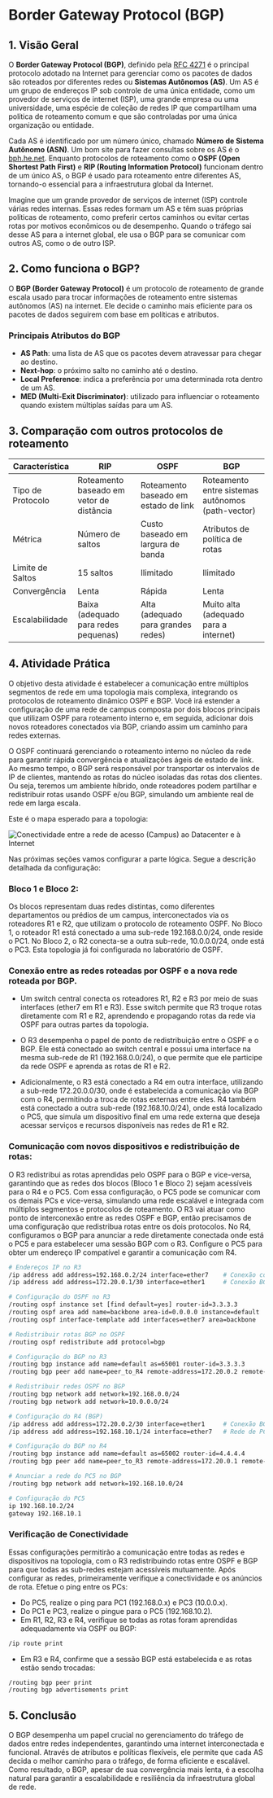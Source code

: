 # Border Gateway Protocol (BGP)

## 1. Visão Geral

O **Border Gateway Protocol (BGP)**, definido pela [RFC 4271](https://www.rfc-editor.org/rfc/rfc4271) é o principal protocolo adotado na Internet para gerenciar como os pacotes de dados são roteados por diferentes redes ou **Sistemas Autônomos (AS)**. Um AS é um grupo de endereços IP sob controle de uma única entidade, como um provedor de serviços de internet (ISP), uma grande empresa ou uma universidade, uma espécie de coleção de redes IP que compartilham uma política de roteamento comum e que são controladas por uma única organização ou entidade. 

Cada AS é identificado por um número único, chamado **Número de Sistema Autônomo (ASN)**. Um bom site para fazer consultas sobre os AS é o [bph.he.net](https://bph.he.net). Enquanto protocolos de roteamento como o **OSPF (Open Shortest Path First)** e **RIP (Routing Information Protocol)** funcionam dentro de um único AS, o BGP é usado para roteamento entre diferentes AS, tornando-o essencial para a infraestrutura global da Internet.

Imagine que um grande provedor de serviços de internet (ISP) controle várias redes internas. Essas redes formam um AS e têm suas próprias políticas de roteamento, como preferir certos caminhos ou evitar certas rotas por motivos econômicos ou de desempenho. Quando o tráfego sai desse AS para a internet global, ele usa o BGP para se comunicar com outros AS, como o de outro ISP.

## 2. Como funciona o BGP?

O **BGP (Border Gateway Protocol)** é um protocolo de roteamento de grande escala usado para trocar informações de roteamento entre sistemas autônomos (AS) na internet. Ele decide o caminho mais eficiente para os pacotes de dados seguirem com base em políticas e atributos.

### Principais Atributos do BGP

- **AS Path**: uma lista de AS que os pacotes devem atravessar para chegar ao destino.
- **Next-hop**: o próximo salto no caminho até o destino.
- **Local Preference**: indica a preferência por uma determinada rota dentro de um AS.
- **MED (Multi-Exit Discriminator)**: utilizado para influenciar o roteamento quando existem múltiplas saídas para um AS.

<!--A atividade visa desenvolver habilidades práticas na implementação de roteamento dinâmico para suportar ambientes em expansão e simular cenários reais em que diferentes protocolos de roteamento trabalham em conjunto para proporcionar conectividade eficiente e escalável entre diferentes redes e áreas de uma organização.

Ao final, será possível validar a conectividade entre dispositivos de diferentes blocos e sub-redes, reforçando o entendimento de conceitos de convergência, redistribuição de rotas e topologias de redes complexas.


### Exemplo de Configuração BGP

Aqui está um exemplo simples de uma configuração de BGP em um roteador Mikrotik CHR com o sistema RouterOS:

1. Habilite o BGP: No MikroTik RouterOS, você deve configurar o BGP através de comandos no terminal. 

```bash
# Adicionar uma instância BGP com ASN 65001
/routing bgp instance
add name=default as=65001 router-id=192.168.1.1

# Adicionar o vizinho BGP (AS 65002)
/routing bgp peer
add name=peer1 remote-address=192.168.1.2 remote-as=65002 update-source=lo0

# Anunciar a rede 10.0.0.0/24
/routing bgp network
add network=10.0.0.0/24
```

- BGP Instance: Definimos o ASN local (65001) e o router-id para o roteador.
- BGP Peer: Criamos o peer BGP que se conecta ao vizinho 192.168.1.2 no ASN 65002. O update-source aqui se refere à interface que será usada para a troca de atualizações de roteamento (neste caso, lo0 é a interface loopback).
- BGP Network: Anunciamos a rede 10.0.0.0/24 para o peer.

- **Nota**: Certifique-se de que a interface Loopback0 ou a interface correta esteja configurada e disponível no dispositivo MikroTik.

```bash
router bgp 65001
  neighbor 192.168.1.2 remote-as 65002
  network 10.0.0.0 mask 255.255.255.0
  neighbor 192.168.1.2 update-source Loopback0
```
-->

## 3. Comparação com outros protocolos de roteamento

| Característica         | RIP                                          | OSPF                                      | BGP                                                      |
|------------------------|----------------------------------------------|-------------------------------------------|----------------------------------------------------------|
| Tipo de Protocolo       | Roteamento baseado em vetor de distância     | Roteamento baseado em estado de link      | Roteamento entre sistemas autônomos (path-vector)         |
| Métrica                | Número de saltos                             | Custo baseado em largura de banda         | Atributos de política de rotas                           |
| Limite de Saltos        | 15 saltos                                    | Ilimitado                                 | Ilimitado                                                |
| Convergência            | Lenta                                        | Rápida                                    | Lenta                                                    |
| Escalabilidade          | Baixa (adequado para redes pequenas)         | Alta (adequado para grandes redes)        | Muito alta (adequado para a internet)                    |

## 4. Atividade Prática

O objetivo desta atividade é estabelecer a comunicação entre múltiplos segmentos de rede em uma topologia mais complexa, integrando os protocolos de roteamento dinâmico OSPF e BGP. Você irá estender a configuração de uma rede de campus composta por dois blocos principais que utilizam OSPF para roteamento interno e, em seguida, adicionar dois novos roteadores conectados via BGP, criando assim um caminho para redes externas.

O OSPF continuará gerenciando o roteamento interno no núcleo da rede para garantir rápida convergência e atualizações ágeis de estado de link. Ao mesmo tempo, o BGP será responsável por transportar os intervalos de IP de clientes, mantendo as rotas do núcleo isoladas das rotas dos clientes. Ou seja, teremos um ambiente híbrido, onde roteadores podem partilhar e redistribuir rotas usando OSPF e/ou BGP, simulando um ambiente real de rede em larga escala. 

Este é o mapa esperado para a topologia: 

![Conectividade entre a rede de acesso (Campus) ao Datacenter e à Internet](/img/topologyBGP.png)

Nas próximas seções vamos configurar a parte lógica. Segue a descrição detalhada da configuração:

### Bloco 1 e Bloco 2:

Os blocos representam duas redes distintas, como diferentes departamentos ou prédios de um campus, interconectados via os roteadores R1 e R2, que utilizam o protocolo de roteamento OSPF. No Bloco 1, o roteador R1 está conectado a uma sub-rede 192.168.0.0/24, onde reside o PC1. No Bloco 2, o R2 conecta-se a outra sub-rede, 10.0.0.0/24, onde está o PC3. Esta topologia já foi configurada no laboratório de OSPF. 

### Conexão entre as redes roteadas por OSPF e a nova rede roteada por BGP. 

- Um switch central conecta os roteadores R1, R2 e R3 por meio de suas interfaces (ether7 em R1 e R3). Esse switch permite que R3 troque rotas diretamente com R1 e R2, aprendendo e propagando rotas da rede via OSPF para outras partes da topologia.

- O R3 desempenha o papel de ponto de redistribuição entre o OSPF e o BGP. Ele está conectado ao switch central e possui uma interface na mesma sub-rede de R1 (192.168.0.0/24), o que permite que ele participe da rede OSPF e aprenda as rotas de R1 e R2.

- Adicionalmente, o R3 está conectado a R4 em outra interface, utilizando a sub-rede 172.20.0.0/30, onde é estabelecida a comunicação via BGP com o R4, permitindo a troca de rotas externas entre eles. R4 também está conectado a outra sub-rede (192.168.10.0/24), onde está localizado o PC5, que simula um dispositivo final em uma rede externa que deseja acessar serviços e recursos disponíveis nas redes de R1 e R2.

### Comunicação com novos dispositivos e redistribuição de rotas:

O R3 redistribui as rotas aprendidas pelo OSPF para o BGP e vice-versa, garantindo que as redes dos blocos (Bloco 1 e Bloco 2) sejam acessíveis para o R4 e o PC5. Com essa configuração, o PC5 pode se comunicar com os demais PCs e vice-versa, simulando uma rede escalável e integrada com múltiplos segmentos e protocolos de roteamento. O R3 vai atuar como ponto de interconexão entre as redes OSPF e BGP, então precisamos de uma configuração que redistribua rotas entre os dois protocolos. No R4, configuramos o BGP para anunciar a rede diretamente conectada onde está o PC5 e para estabelecer uma sessão BGP com o R3. Configure o PC5 para obter um endereço IP compatível e garantir a comunicação com R4.

```bash
# Endereços IP no R3
/ip address add address=192.168.0.2/24 interface=ether7    # Conexão com R1 na mesma sub-rede para troca de rotas OSPF
/ip address add address=172.20.0.1/30 interface=ether1     # Conexão BGP com R4

# Configuração do OSPF no R3
/routing ospf instance set [find default=yes] router-id=3.3.3.3
/routing ospf area add name=backbone area-id=0.0.0.0 instance=default
/routing ospf interface-template add interfaces=ether7 area=backbone

# Redistribuir rotas BGP no OSPF
/routing ospf redistribute add protocol=bgp

# Configuração do BGP no R3
/routing bgp instance add name=default as=65001 router-id=3.3.3.3
/routing bgp peer add name=peer_to_R4 remote-address=172.20.0.2 remote-as=65002

# Redistribuir redes OSPF no BGP
/routing bgp network add network=192.168.0.0/24
/routing bgp network add network=10.0.0.0/24

# Configuração do R4 (BGP)
/ip address add address=172.20.0.2/30 interface=ether1     # Conexão BGP com R3
/ip address add address=192.168.10.1/24 interface=ether7   # Rede de PC5

# Configuração do BGP no R4
/routing bgp instance add name=default as=65002 router-id=4.4.4.4
/routing bgp peer add name=peer_to_R3 remote-address=172.20.0.1 remote-as=65001

# Anunciar a rede do PC5 no BGP
/routing bgp network add network=192.168.10.0/24

# Configuração do PC5
ip 192.168.10.2/24
gateway 192.168.10.1
```

<!--

R3: 

[admin@MikroTik] > /ip address add address=192.168.0.2/24 interface=ether7
[admin@MikroTik] > /ip address add address=172.20.0.1/30 interface=ether1
[admin@MikroTik] > /routing ospf instance set [find default=yes] router-id=3.3.3.3
[admin@MikroTik] > /routing ospf area add name=backbone area-id=0.0.0.0 instance=default
[admin@MikroTik] > /routing ospf instance add name=default router-id=3.3.3.3
[admin@MikroTik] > /routing ospf area add name=backbone area-id=0.0.0.0 instance=default
[admin@MikroTik] > /routing ospf interface-template add interfaces=ether7 area=backbone
[admin@MikroTik] /routing/bgp> /routing/bgp/connection add name=peer_to_R4 remote.address=172.20.0.2 remote.as=65002 local.role=ebgp
[admin@MikroTik] /routing/bgp/template> /routing/bgp/template set 0 output.filter=bgp-out
[admin@MikroTik] /routing/bgp/template> /routing/bgp/connection enable peer_to_R3
[admin@MikroTik] /routing/bgp/template> /routing/bgp/connection disable peer_to_R4
[admin@MikroTik] /routing/bgp/template> /routing/bgp/connection enable peer_to_R4
[admin@MikroTik] /routing/bgp/template> /routing/bgp/connection/print


R4:

[admin@MikroTik] > /ip address add address=172.20.0.2/30 interface=ether1
[admin@MikroTik] > /ip address add address=192.168.10.1/24 interface=ether7
[admin@MikroTik] > /routing/bgp/connection add name=peer_to_R3 remote.address=172.20.0.1 remote.as=65001 local.role=ebgp
[admin@MikroTik] > /routing/bgp/connection disable peer_to_R3
[admin@MikroTik] > /routing/bgp/connection enable peer_to_R3
[admin@MikroTik] > /routing/bgp/connection/print

-->

### Verificação de Conectividade

Essas configurações permitirão a comunicação entre todas as redes e dispositivos na topologia, com o R3 redistribuindo rotas entre OSPF e BGP para que todas as sub-redes estejam acessíveis mutuamente. Após configurar as redes, primeiramente verifique a conectividade e os anúncios de rota. Efetue o ping entre os PCs:

- Do PC5, realize o ping para PC1 (192.168.0.x) e PC3 (10.0.0.x).
- Do PC1 e PC3, realize o pingue para o PC5 (192.168.10.2).
- Em R1, R2, R3 e R4, verifique se todas as rotas foram aprendidas adequadamente via OSPF ou BGP:

```bash
/ip route print
```

- Em R3 e R4, confirme que a sessão BGP está estabelecida e as rotas estão sendo trocadas:

```bash
/routing bgp peer print
/routing bgp advertisements print
```

## 5. Conclusão

O BGP desempenha um papel crucial no gerenciamento do tráfego de dados entre redes independentes, garantindo uma internet interconectada e funcional. Através de atributos e políticas flexíveis, ele permite que cada AS decida o melhor caminho para o tráfego, de forma eficiente e escalável. Como resultado, o BGP, apesar de sua convergência mais lenta, é a escolha natural para garantir a escalabilidade e resiliência da infraestrutura global de rede.